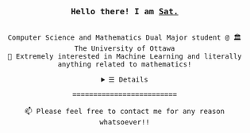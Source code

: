 <!--
**wise-bit/wise-bit** is a ✨ _special_ ✨ repository because its `README.md` (this file) appears on your GitHub profile.

Here are some ideas to get you started:

- 🔭 I’m currently working on ...
- 🌱 I’m currently learning ...
- 👯 I’m looking to collaborate on ...
- 🤔 I’m looking for help with ...
- 💬 Ask me about ...
- 📫 How to reach me: ...
- 😄 Pronouns: ...
- ⚡ Fun fact: ...
-->

<h3 align="center"><samp>Hello there! I am <b><a rel="nofollow noopener noreferrer" target="_blank" href="https://wise-bit.github.io">Sat.</a></b></samp></h3>

<p align="center"><br>
<samp>
Computer Science and Mathematics Dual Major student @ 🏛️ The University of Ottawa
</samp>
</br>
<samp>
💬 Extremely interested in Machine Learning and literally anything related to mathematics!
</samp>
</p>

<p align="center"><samp>

</samp></p>

<details align="center"><summary> <samp>&#9776; Details</samp></summary>
 </br>
 <img src="https://github-readme-stats.vercel.app/api?username=wise-bit&theme=dark&show_icons=true"></img>
 <br>
</details>

<p align="center"><samp>
========================= </br>
</br>
<samp>
📫 Please feel free to contact me for any reason whatsoever!!
</samp>
</samp></p>

<!-- ![wisebit's most used languages](https://github-readme-stats.vercel.app/api/top-langs/?username=wise-bit&theme=vue-dark) -->

<!-- <table border="0" width=100% rules=none>
 <tr>
    <td style="vertical-align:top">
      <img alt="Github Stats" src="https://github-readme-stats.vercel.app/api?username=wise-bit&show_icons=true&theme=vue-dark" width="100%">
    </td>
    <td style="vertical-align:top">
      <img alt="Most Used Languages" src="https://github-readme-stats.vercel.app/api/top-langs/?username=wise-bit&theme=vue-dark" width="100%">
    </td>
 </tr>
</table> -->
